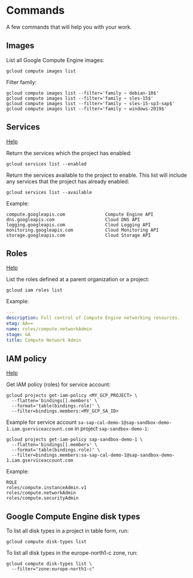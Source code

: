 # Commands

A few commands that will help you with your work.

## Images

List all Google Compute Engine images:
```shell
gcloud compute images list
```

Filter family:
```shell
gcloud compute images list --filter='family ~ debian-10$'
gcloud compute images list --filter='family ~ sles-15$'
gcloud compute images list --filter='family ~ sles-15-sp3-sap$'
gcloud compute images list --filter='family ~ windows-2019$'
```

## Services

[Help](https://cloud.google.com/sdk/gcloud/reference/services/list)

Return the services which the project has enabled:
```shell
gcloud services list --enabled
```

Return the services available to the project to enable.
This list will include any services that the project has already enabled:
```shell
gcloud services list --available
```

Example:
```text
compute.googleapis.com               Compute Engine API
dns.googleapis.com                   Cloud DNS API
logging.googleapis.com               Cloud Logging API
monitoring.googleapis.com            Cloud Monitoring API
storage.googleapis.com               Cloud Storage API
```

## Roles

[Help](https://cloud.google.com/sdk/gcloud/reference/iam/roles/list)

List the roles defined at a parent organization or a project:

```shell
gcloud iam roles list
```

Example:
```yml
---
description: Full control of Compute Engine networking resources.
etag: AA==
name: roles/compute.networkAdmin
stage: GA
title: Compute Network Admin
```

## IAM policy

[Help](https://cloud.google.com/sdk/gcloud/reference/projects/get-iam-policy)

Get IAM policy (roles) for service account:
```shell
gcloud projects get-iam-policy <MY_GCP_PROJECT> \
  --flatten='bindings[].members' \
  --format='table(bindings.role)' \
  --filter=bindings.members:<MY_GCP_SA_ID>
```

Example for service account `sa-sap-cal-demo-1@sap-sandbox-demo-1.iam.gserviceaccount.com` in project `sap-sandbox-demo-1`:
```shell
gcloud projects get-iam-policy sap-sandbox-demo-1 \
  --flatten='bindings[].members' \
  --format='table(bindings.role)' \
  --filter=bindings.members:sa-sap-cal-demo-1@sap-sandbox-demo-1.iam.gserviceaccount.com
```

Example:
```text
ROLE
roles/compute.instanceAdmin.v1
roles/compute.networkAdmin
roles/compute.securityAdmin
```

## Google Compute Engine disk types

To list all disk types in a project in table form, run:

```shell
gcloud compute disk-types list
```

To list all disk types in the europe-north1-c zone, run:

```shell
gcloud compute disk-types list \
  --filter="zone:europe-north1-c"
```
